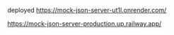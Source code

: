 deployed 
https://mock-json-server-ut1l.onrender.com/



https://mock-json-server-production.up.railway.app/